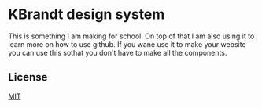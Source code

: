 
# KBrandt design system

This is something I am making for school. On top of that I am also using it to learn more on how to use github.
If you wane use it to make your website you can use this sothat you don't have to make all the components.


## License

[MIT](https://choosealicense.com/licenses/mit/)

